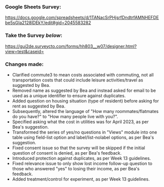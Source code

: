 
### Google Sheets Survey:
https://docs.google.com/spreadsheets/d/1TANacSrPHjsrfDndtrfAMNHEFDEbe5sGIa2128lDEkY/edit#gid=2045583282

### Take the Survey *below*: 
https://gui2de.surveycto.com/forms/hh803__w07/designer.html?view=test&caseid=


### Changes made:

+ Clarified commute3 to mean costs associated with commuting, not all transportation costs that could include leisure activities/travel as suggested by Bea.
+ Removed name as suggested by Bea and instead asked for email to be used as a unique identifier to ensure against duplicates.
+ Added question on housing situation (type of resident) before asking for rent as suggested by Bea.
+ Subsequently, altered the language of "How many roommates/flatmates do you have?" to "How many people live with you?".
+ Specified asking what the cost in utilities was for April 2023, as per Bea's suggestion.
+ Transformed the series of yes/no questions in "Views" module into one table using field-list option and label/list-nolabel options, as per Bea's suggestion.
+ Fixed consent issue so that the survey will be skipped if the initial question of consent is denied, as per Bea's feedback.
+ Introduced protection against duplicates, as per Week 13 guidelines.
+ Fixed relevance issue to only show lost income follow-up question to those who answered "yes" to losing their income, as per Bea's feedback.
+ Added treatment/control for experiment, as per Week 13 guidelines.
